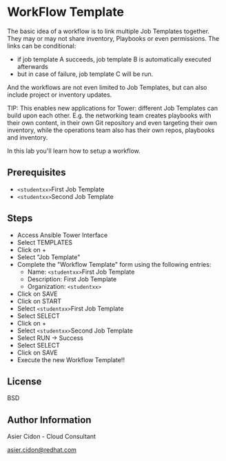 # WorkFlow Template

The basic idea of a workflow is to link multiple Job Templates together. They may or may not share inventory, Playbooks or even permissions. The links can be conditional: 

* if job template A succeeds, job template B is automatically executed afterwards
* but in case of failure, job template C will be run. 

And the workflows are not even limited to Job Templates, but can also include project or inventory updates.

TIP: This enables new applications for Tower: different Job Templates can build upon each other. E.g. the networking team creates playbooks with their own content, in their own Git repository and even targeting their own inventory, while the operations team also has their own repos, playbooks and inventory.

In this lab you'll learn how to setup a workflow. 

## Prerequisites

-   ``<studentxx>``First Job Template
-   ``<studentxx>``Second Job Template

## Steps

-   Access Ansible Tower Interface
-   Select TEMPLATES
-   Click on + 
-   Select "Job Template"
-   Complete the "Workflow Template" form using the following entries:
    -   Name: ``<studentxx>``First Job Template
    -   Description: First Job Template
    -   Organization: ``<studentxx>``
-   Click on SAVE
-   Click on START
-   Select ``<studentxx>``First Job Template
-   Select SELECT
-   Click on +
-   Select ``<studentxx>``Second Job Template
-   Select RUN -> Success
-   Select SELECT
-   Click on SAVE
-   Execute the new Workflow Template!!


License
-------

BSD

Author Information
------------------

 Asier Cidon - Cloud Consultant

 asier.cidon@redhat.com
